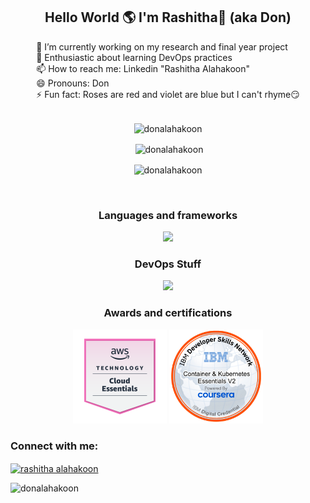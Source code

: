 <div align= "center">
<h2>Hello World 🌎 I'm Rashitha🧔 (aka Don)</h2> 
  <div style="text-align: left; display: inline-block;">
   🔭 I’m currently working on my research and final year project<br>
  🌱 Enthusiastic about learning DevOps practices <br>
  📫 How to reach me: Linkedin "Rashitha Alahakoon" <br>
   😄 Pronouns: Don<br>
   ⚡ Fun fact: Roses are red and violet are blue but I can't rhyme😏<br>
  </div>

</div>
<br>

<div align="center">
<p><img align="center" src="https://github-readme-stats.vercel.app/api/top-langs/?username=donalahakoon&langs_count=10&layout=compact&theme=radical" alt="donalahakoon" /></p>
<p>&nbsp;<img align="center" src="https://github-readme-stats.vercel.app/api?username=donalahakoon&hide=contribs,prs&count_private=true&show_icons=true&theme=radical" alt="donalahakoon" /></p>
<p><img align="center" src="https://github-readme-streak-stats.herokuapp.com/?user=donalahakoon&theme=radical" alt="donalahakoon" /></p>
<p align="left"> <a href="https://twitter.com/" target="blank"><img src="https://img.shields.io/twitter/follow/?logo=twitter&style=for-the-badge" alt="" /></a> </p>
</div>

<div align="center">
<h3>Languages and frameworks</h3>
<p align="center">
  <a href="https://skillicons.dev">
    <img src="https://skillicons.dev/icons?i=c,cpp,cs,java,python,javascript,php,html,css,bootstrap,flutter,firebase,mongodb,mysql,spring,typescript,angular" />
  </a>
</p>
<h3> DevOps Stuff</h3>
<p align="center">
  <a href="https://skillicons.dev">
    <img src="https://skillicons.dev/icons?i=git,kubernetes,docker,linux,ansible,jenkins,terraform,aws" />
  </a>
</p>
  
<!--START_SECTION:badges-->
<!--END_SECTION:badges-->
<h3>Awards and certifications</h3>
<p>
  <img src="assets/aws-knowledge-cloud-essentials.png" width="150"/>
  <img src="assets/container-kubernetes-essentials-v2.png" width="150"/>
</p>
</div>

<h3 align="left">Connect with me:</h3>
<p align="left">
<a href="https://linkedin.com/in/rashitha alahakoon" target="blank"><img align="center" src="https://skillicons.dev/icons?i=linkedin" alt="rashitha alahakoon" /></a>
</p>
<!-- Page views -->
<p align="left"> <img src="https://komarev.com/ghpvc/?username=donalahakoon&label=Profile%20views&color=0e75b6&style=flat" alt="donalahakoon" /> </p>

